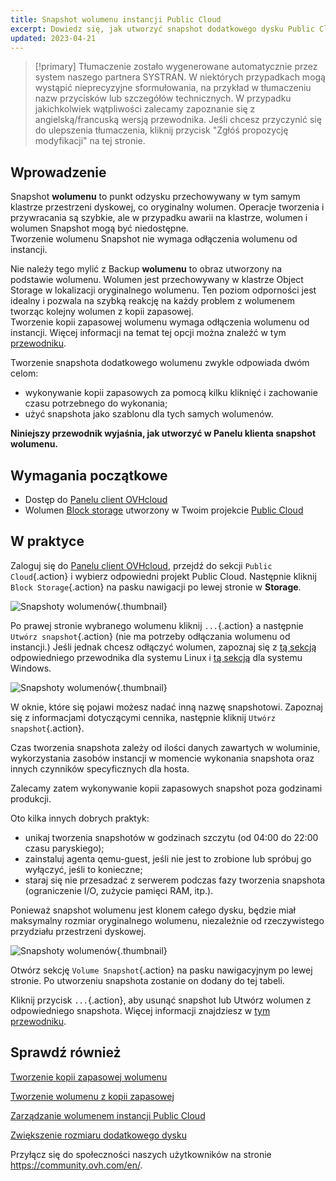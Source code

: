 ```yaml
---
title: Snapshot wolumenu instancji Public Cloud
excerpt: Dowiedz się, jak utworzyć snapshot dodatkowego dysku Public Cloud
updated: 2023-04-21
---
```


> [!primary]
> Tłumaczenie zostało wygenerowane automatycznie przez system naszego partnera SYSTRAN. W niektórych przypadkach mogą wystąpić nieprecyzyjne sformułowania, na przykład w tłumaczeniu nazw przycisków lub szczegółów technicznych. W przypadku jakichkolwiek wątpliwości zalecamy zapoznanie się z angielską/francuską wersją przewodnika. Jeśli chcesz przyczynić się do ulepszenia tłumaczenia, kliknij przycisk "Zgłóś propozycję modyfikacji" na tej stronie.
> 

## Wprowadzenie

Snapshot **wolumenu** to punkt odzysku przechowywany w tym samym klastrze przestrzeni dyskowej, co oryginalny wolumen. Operacje tworzenia i przywracania są szybkie, ale w przypadku awarii na klastrze, wolumen i wolumen Snapshot mogą być niedostępne.<br>
Tworzenie wolumenu Snapshot nie wymaga odłączenia wolumenu od instancji.

Nie należy tego mylić z Backup **wolumenu** to obraz utworzony na podstawie wolumenu. Wolumen jest przechowywany w klastrze Object Storage w lokalizacji oryginalnego wolumenu.
Ten poziom odporności jest idealny i pozwala na szybką reakcję na każdy problem z wolumenem tworząc kolejny wolumen z kopii zapasowej.<br>
Tworzenie kopii zapasowej wolumenu wymaga odłączenia wolumenu od instancji. Więcej informacji na temat tej opcji można znaleźć w tym [przewodniku](/pages/public_cloud/compute/volume-backup).

Tworzenie snapshota dodatkowego wolumenu zwykle odpowiada dwóm celom:

- wykonywanie kopii zapasowych za pomocą kilku kliknięć i zachowanie czasu potrzebnego do wykonania;
- użyć snapshota jako szablonu dla tych samych wolumenów.

**Niniejszy przewodnik wyjaśnia, jak utworzyć w Panelu klienta snapshot wolumenu.**

## Wymagania początkowe

- Dostęp do [Panelu client OVHcloud](/links/manager)
- Wolumen [Block storage](/pages/public_cloud/compute/create_and_configure_an_additional_disk_on_an_instance) utworzony w Twoim projekcie [Public Cloud](https://www.ovhcloud.com/pl/public-cloud/)

## W praktyce

Zaloguj się do [Panelu client OVHcloud](/links/manager), przejdź do sekcji `Public Cloud`{.action} i wybierz odpowiedni projekt Public Cloud. Następnie kliknij `Block Storage`{.action} na pasku nawigacji po lewej stronie w **Storage**.

![Snapshoty wolumenów](images/volume_snapshot01.png){.thumbnail}

Po prawej stronie wybranego wolumenu kliknij `...`{.action} a następnie `Utwórz snapshot`{.action} (nie ma potrzeby odłączania wolumenu od instancji.) Jeśli jednak chcesz odłączyć wolumen, zapoznaj się z [tą sekcją](/pages/public_cloud/compute/create_and_configure_an_additional_disk_on_an_instance#linux_1) odpowiedniego przewodnika dla systemu Linux i [tą sekcją](/pages/public_cloud/compute/create_and_configure_an_additional_disk_on_an_instance#windows_1) dla systemu Windows.

![Snapshoty wolumenów](images/volume_snapshot02.png){.thumbnail}

W oknie, które się pojawi możesz nadać inną nazwę snapshotowi. Zapoznaj się z informacjami dotyczącymi cennika, następnie kliknij `Utwórz snapshot`{.action}.

Czas tworzenia snapshota zależy od ilości danych zawartych w woluminie, wykorzystania zasobów instancji w momencie wykonania snapshota oraz innych czynników specyficznych dla hosta.

Zalecamy zatem wykonywanie kopii zapasowych snapshot poza godzinami produkcji.

Oto kilka innych dobrych praktyk:

- unikaj tworzenia snapshotów w godzinach szczytu (od 04:00 do 22:00 czasu paryskiego);
- zainstaluj agenta qemu-guest, jeśli nie jest to zrobione lub spróbuj go wyłączyć, jeśli to konieczne;
- staraj się nie przesadzać z serwerem podczas fazy tworzenia snapshota (ograniczenie I/O, zużycie pamięci RAM, itp.).

Ponieważ snapshot wolumenu jest klonem całego dysku, będzie miał maksymalny rozmiar oryginalnego wolumenu, niezależnie od rzeczywistego przydziału przestrzeni dyskowej.

![Snapshoty wolumenów](images/volume_snapshot03.png){.thumbnail}

Otwórz sekcję `Volume Snapshot`{.action} na pasku nawigacyjnym po lewej stronie. Po utworzeniu snapshota zostanie on dodany do tej tabeli.

Kliknij przycisk `...`{.action}, aby usunąć snapshot lub Utwórz wolumen z odpowiedniego snapshota. Więcej informacji znajdziesz w [tym przewodniku](/pages/public_cloud/compute/create-volume-from-snapshot).

## Sprawdź również

[Tworzenie kopii zapasowej wolumenu](/pages/public_cloud/compute/volume-backup)

[Tworzenie wolumenu z kopii zapasowej](/pages/public_cloud/compute/create-volume-from-snapshot)

[Zarządzanie wolumenem instancji Public Cloud](/pages/public_cloud/compute/create_and_configure_an_additional_disk_on_an_instance)

[Zwiększenie rozmiaru dodatkowego dysku](/pages/public_cloud/compute/increase_the_size_of_an_additional_disk)

Przyłącz się do społeczności naszych użytkowników na stronie <https://community.ovh.com/en/>.